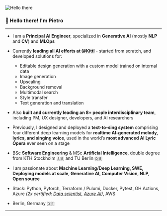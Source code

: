 ![Hello there](https://media1.tenor.com/images/6a4df9527c54d4528fb2b2ab47e7d422/tenor.gif?itemid=13774600)

### 👋 Hello there! I'm Pietro

---

- I am a **Principal AI Engineer**, specialized in **Generative AI** (mostly **NLP** and **CV**) and **MLOps**

- Currently **leading all AI efforts at [@Kittl](https://www.kittl.com)** - started from scratch, and developed solutions for:
  - Editable design generation with a custom model trained on internal data
  - Image generation
  - Upscaling
  - Background removal
  - Multimodal search
  - Style transfer
  - Text generation and translation
  
- Also **built and currently leading an 8+ people interdisciplinary team**, including PM, UX designer, developers, and AI researchers

- Previously, I designed and deployed a **text-to-sing system** comprising four different deep learning models for **realtime AI-generated melody, lyrics, and singing voice**, used in the world’s **most advanced AI Lyric Opera** ever seen on a stage

- BSc **Software Engineering** & MSc **Artificial Intelligence**, double degree from KTH Stockholm 🇸🇪 and TU Berlin 🇩🇪 

- I am passionate about **Machine Learning/Deep Learning, SWE, Deploying models at scale, Generative AI, Computer Vision, NLP, Open source** 

- Stack: Python, Pytorch, Terraform / Pulumi, Docker, Pytest, GH Actions, Azure *(2x certified: [Data scientist](https://www.credly.com/badges/57161120-a932-4397-b6df-8ea77c7aa07a/public_url), [Azure AI](https://www.credly.com/badges/8b2e792b-400b-48f7-838d-9a3d7a6a9ce1/public_url))*, AWS

- Berlin, Germany 🇩🇪 

---

<!---
[![Pietro's github stats](https://github-readme-stats.vercel.app/api?username=pietrobolcato&count_private=true&hide=contribs,prs)](https://github.com/anuraghazra/github-readme-stats)
-->
